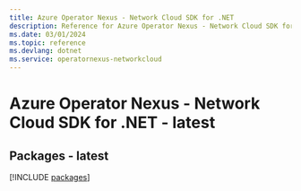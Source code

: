 ```yaml
---
title: Azure Operator Nexus - Network Cloud SDK for .NET
description: Reference for Azure Operator Nexus - Network Cloud SDK for .NET
ms.date: 03/01/2024
ms.topic: reference
ms.devlang: dotnet
ms.service: operatornexus-networkcloud
---
```

# Azure Operator Nexus - Network Cloud SDK for .NET - latest
## Packages - latest
[!INCLUDE [packages](operator-nexus---network-cloud-index.md)]